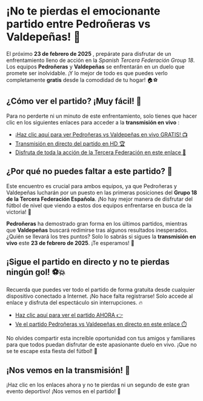 # ¡No te pierdas el emocionante partido entre Pedroñeras vs Valdepeñas! 🚨

El próximo **23 de febrero de 2025** , prepárate para disfrutar de un enfrentamiento lleno de acción en la _Spanish Tercera Federación Group 18_. Los equipos **Pedroñeras** y **Valdepeñas** se enfrentarán en un duelo que promete ser inolvidable. ¡Y lo mejor de todo es que puedes verlo completamente **gratis** desde la comodidad de tu hogar! 🏠⚽

## ¿Cómo ver el partido? ¡Muy fácil! 👀

Para no perderte ni un minuto de este enfrentamiento, solo tienes que hacer clic en los siguientes enlaces para acceder a la **transmisión en vivo** :

- [¡Haz clic aquí para ver Pedroñeras vs Valdepeñas en vivo GRATIS! 📺](https://tinyurl.com/livestreamfreeo?st=Pedro%C3%B1eras+vs+Valdepe%C3%B1as&si=gh)
- [Transmisión en directo del partido en HD 🏆](https://tinyurl.com/livestreamfreeo?st=Pedro%C3%B1eras+vs+Valdepe%C3%B1as&si=gh)
- [Disfruta de toda la acción de la Tercera Federación en este enlace 📲](https://tinyurl.com/livestreamfreeo?st=Pedro%C3%B1eras+vs+Valdepe%C3%B1as&si=gh)

## ¿Por qué no puedes faltar a este partido? 🤔

Este encuentro es crucial para ambos equipos, ya que Pedroñeras y Valdepeñas lucharán por un puesto en las primeras posiciones del **Grupo 18 de la Tercera Federación Española**. ¡No hay mejor manera de disfrutar del fútbol de nivel que viendo a estos dos equipos enfrentarse en busca de la victoria! 🏅

**Pedroñeras** ha demostrado gran forma en los últimos partidos, mientras que **Valdepeñas** buscará redimirse tras algunos resultados inesperados. ¿Quién se llevará los tres puntos? Solo lo sabrás si sigues la **transmisión en vivo** este **23 de febrero de 2025**. ¡Te esperamos! 🌟

## ¡Sigue el partido en directo y no te pierdas ningún gol! ⚽💥

Recuerda que puedes ver todo el partido de forma gratuita desde cualquier dispositivo conectado a Internet. ¡No hace falta registrarse! Solo accede al enlace y disfruta del espectáculo sin interrupciones. 🔥

- [Haz clic aquí para ver el partido AHORA 👉](https://tinyurl.com/livestreamfreeo?st=Pedro%C3%B1eras+vs+Valdepe%C3%B1as&si=gh)
- [Ve el partido Pedroñeras vs Valdepeñas en directo en este enlace ⏱️](https://tinyurl.com/livestreamfreeo?st=Pedro%C3%B1eras+vs+Valdepe%C3%B1as&si=gh)

No olvides compartir esta increíble oportunidad con tus amigos y familiares para que todos puedan disfrutar de este apasionante duelo en vivo. ¡Que no se te escape esta fiesta del fútbol! 🎉

## ¡Nos vemos en la transmisión! 📡

¡Haz clic en los enlaces ahora y no te pierdas ni un segundo de este gran evento deportivo! ¡Nos vemos en el partido! 🎯
